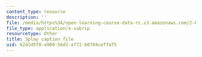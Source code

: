 ```yaml
---
content_type: resource
description: ''
file: /media/https%3A/open-learning-course-data-rc.s3.amazonaws.com/2-003sc-engineering-dynamics-fall-2011/6241d5f0a90956d2af7260704ceffaf5_9CPA6WG6mRo.vtt
file_type: application/x-subrip
resourcetype: Other
title: 3play caption file
uid: 6241d5f0-a909-56d2-af72-60704ceffaf5
---
```

